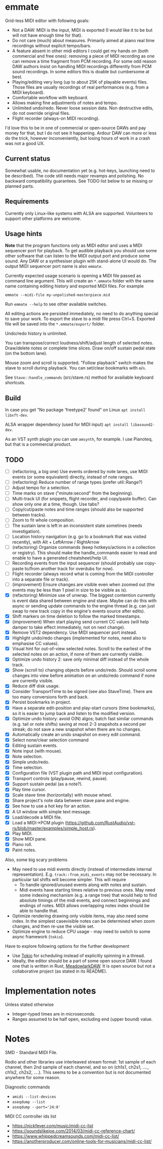 # emmate

Grid-less MIDI editor with following goals:

* Not a DAW: MIDI is the input, MIDI is exported (I would like it to be but will not have enough time for that).
* Do not care (much) about measures. Primarily aimed at piano real time recordings without explicit tempo/bars.
* A feature absent in other midi editors I could get my hands on (both commercial and free ones): removing a piece
  of MIDI recording as one can remove a time fragment from PCM recording. For some odd reason DAW authors insist on
  handling MIDI recordings differently from PCM sound recordings. In some editors this is doable but cumbersome at best.
* Playing/editing very long (up to about 25K of playable events) files. Those files are usually recordings of real
  performances (e.g. from a MIDI keyboard).
* Comfortable workflow with keyboard.
* Allows making fine adjustments of notes and tempo.
* Unlimited undo/redo. Never loose session data. Non destructive edits, do not override original files.
* Flight recorder (always-on MIDI recording).

I'd love this to be in one of commercial or open-source DAWs and pay money for that, but I do not see it happening.
Ardour DAW can more or less do the trick, however inconveniently, but losing hours of work in a crash was not a good UX.

## Current status

Somewhat usable, no documentation yet (e.g. hot-keys, launching need to be described). The code still needs major
revamps and polishing. No backward compatibility guarantees. See TODO list below to se missing or planned parts.

## Requirements

Currently only Linux-like systems with ALSA are supported. Volunteers to support other platforms are welcome.

## Usage hints

**Note** that the program functions only as MIDI editor and uses a MIDI sequencer port for playback.
To get audible playback you should use some other software that can listen to the MIDI output port and produce some
sound. Any DAW or a synthesiser plugin with stand-alone UI would do. The output MIDI sequencer port name is
also `emmate`.

Currently expected usage scenario is opening a MIDI file passed as command line argument. This will create an `*.emmate`
folder with the same name containing editing history and exported MIDI files. For example

```shell
emmate --midi-file my-unpolished-masterpiece.mid
```

Run `emmate --help` to see other available switches.

All editing actions are persisted immediately, no need to do anything special to save your work. To export the stave to
a midi file press Ctrl+S. Exported file will be saved into the `*.emmate/export/`
folder.

Undo/redo history is unlimited.

You can transpose/correct loudness/shift/adjust length of selected notes. Draw/delete notes or complete time slices.
Draw on/off sustain pedal state (on the bottom lane).

Mouse zoom and scroll is supported. "Follow playback" switch makes the stave to scroll during playback.
You can set/clear bookmarks with `m`/`n`.

See `Stave::handle_commands` (src/stave.rs) method for availiable keyboard shortcuts.

## Build

In case you get "No package 'freetype2' found" on Linux
`apt install libxft-dev`.

ALSA wrapper dependency (used for MIDI input)
`apt install libasound2-dev`.

As an VST synth plugin you can use `amsynth`, for example.
I use Pianoteq, but that is a commercial product.

## TODO

- [ ] (refactoring, a big one) Use events ordered by note lanes, use MIDI events (or some equivalent) directly, instead
  of note ranges.
- [ ] (refactoring) Reduce number of range types (prefer util::Range?)
- [ ] Adjust tempo for a selection.
- [ ] Time marks on stave ("minute:second" from the beginning).
- [ ] Multi-track UI (for snippets, flight recorder, and copy/paste buffer). Can show only one at a time, though. Use
  tabs?
- [ ] Copy/cut/paste notes and time ranges (should also be supported between tracks).
- [ ] Zoom to fit whole composition.
- [ ] The sustain lane is left in an inconsistent state sometines (needs investigation).
- [ ] Location history navigation (e.g. go to a bookmark that was visited recently), with Alt + LeftArrow / RightArrow
- [ ] (refactoring) Organize commands (keep hotkeys/actions in a collection or registry). This should make the
  handle_commands easier to read and enable to have a generated cheatsheet/help UI.
- [ ] Recording events from the input sequencer (should probably use copy-paste to/from another track for overdubs for
  now).
- [ ] Flight recorder (always record what is coming from the MIDI controller into a separate file or track).
- [ ] (improvement) Ensure changes are visible even when zoomed out (the events may be less than 1 pixel in size to be
  visible as is).
- [x] (refactoring) Minimize use of unwrap. The biggest contention currently is event data shared between
  engine and stave. Maybe can do this with async or sending update commands to the engine thread (e.g. can just swap to
  new track copy in the engine's events source after edits).
- [x] Shift markers on time deletion to follow the marked timestamps.
- [x] (improvement) When start playing send current CC values (will help damper to take effect immediately, not on next
  change).
- [x] Remove VST2 dependency. Use MIDI sequencer port instead.
- [x] Highlight undo/redo changes (implemented for notes, need also to emphasise CC values).
- [x] Visual hint for out-of-view selected notes. Scroll to the earliest of the selected notes on an action, if none of
  them are currently visible.
- [x] Optimize undo history 2: save only minimal diff instead of the whole track.
- [x] Show (scroll to) changing objects before undo/redo. Should scroll some changes into view before animation on an
  undo/redo command if none are currently visible.
- [x] Reduce diff disk usage.
- [x] Consider TransportTime to be signed (see also StaveTime). There are too many conversions forth and back.
- [x] Persist bookmarks in project.
- [x] Have a separate edit-position and play-start cursors (time bookmarks), so it is easier to jump back and listen to
  the modified version.
- [x] Optimize undo history: avoid O(N) algos; batch fast similar commands (e.g. tail or note shifts) saving at most
  2-3 snapshots a second per streak; do not save a new snapshot when there are no changes.
- [x] Automatically create an undo snapshot on every edit command.
- [x] Select none/clear selection command
- [x] Editing sustain events.
- [x] Note input (with mouse).
- [x] Note selection.
- [x] Simple undo/redo.
- [x] Time selection.
- [x] Configuration file (VST plugin path and MIDI input configuration).
- [x] Transport controls (play/pause, rewind, pause).
- [x] Support sustain pedal (as a note?).
- [x] Play time cursor.
- [x] Scale stave time (horizontally) with mouse wheel.
- [x] Share project's note data between stave pane and engine.
- [x] See how to use a hot key for an action.
- [x] A UI window with simple text message.
- [x] Load/decode a MIDI file.
- [x] Load a MIDI->PCM plugin (https://github.com/RustAudio/vst-rs/blob/master/examples/simple_host.rs).
- [x] Play MIDI.
- [x] Show MIDI pane.
- [x] Piano roll.
- [x] Paint notes.

Also, some big scary problems

* May need to use midi events directly (instead of intermediate internal representation). E.g. `track::from_midi_events`
  may not be necessary. In particular tail shifts will become simpler. This will require
    * To handle ignored/unused events along with notes and sustain.
    * Midi events have starting times relative to previous ones. May need some indexing mechanism (e.g. a range tree)
      that would help to find absolute timings of the midi events, and connect beginnings and endings of notes. MIDI
      allows overlapping notes index should be able to handle that.
* Optimize rendering drawing only visible items, may also need some index. In the simplest casevisible notes can be
  determined when zoom changes, and then re-use the visible set.
* Optimize engine to reduce CPU usage - may need to switch to some async framework (`tokio`).

Have to explore following options for the further development

* Use [Tokio](https://github.com/tokio-rs/tokio) for scheduling instead of explicitly spinning in a thread.
* Ideally, the editor should be a part of some open source DAW. I found one that is written in
  Rust, [MeadowlarkDAW](https://github.com/MeadowlarkDAW/Meadowlark). It is open source but not a collaborative
  project (as stated in its README).

# Implementation notes

Unless stated otherwise

* Integer-typed times are in microseconds.
* Ranges assumed to be half open, excluding end (upper bound) value.

# Notes

SMD - Standard MIDI File.

Rodio and other libraries use interleaved stream format: 1st sample of each channel, then 2nd sample of each channel,
and so on (ch1s1, ch2s1, ...., ch1s2, ch2s2, ....). This seems to be a convention but is not documented anywhere for
some reason.

Diagnostic commands

* `amidi --list-devices`
* `aseqdump --list`
* `aseqdump --port='24:0'`

MIDI CC controller ids list

* https://nickfever.com/music/midi-cc-list
* https://soundslikejoe.com/2014/03/midi-cc-reference-chart/
* https://www.whippedcreamsounds.com/midi-cc-list/
* https://anotherproducer.com/online-tools-for-musicians/midi-cc-list/
